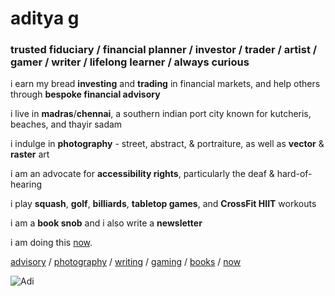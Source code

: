 # aditya g
### trusted fiduciary / financial planner / investor / trader / artist / gamer / writer / lifelong learner / always curious

i earn my bread <b>investing</b> and <b>trading</b> in financial markets, and help others through <b>bespoke financial advisory</b>  

i live in <b>madras</b>/<b>chennai</b>, a southern indian port city known for kutcheris, beaches, and thayir sadam  

i indulge in <b>photography</b> - street, abstract, & portraiture, as well as <b>vector</b> & <b>raster</b> art  

i am an advocate for <b>accessibility rights</b>, particularly the deaf & hard-of-hearing  

i play <b>squash</b>, <b>golf</b>, <b>billiards</b>, <b>tabletop games</b>, and <b>CrossFit HIIT</b> workouts  

i am a <b>book snob</b> and i also write a <b>newsletter</b>  

i am doing this [now](https://adityagovindaraj.github.io/now.html).

[advisory](https://adityagovindaraj.github.io/advisory/fiduciary.html) / [photography](https://adityag.netlify.app) / [writing](https://buttondown.email/ducksoup) / [gaming](https://steamcommunity.com/profiles/76561197967142591) / [books](https://adityagovindaraj.github.io/books.html) / [now](https://nownownow.com/p/KcA7)

![Adi](https://avatars3.githubusercontent.com/u/13433335?s=400&u=45b2a2e007dd310ba581295892d77dcffc4ba866&v=4)
